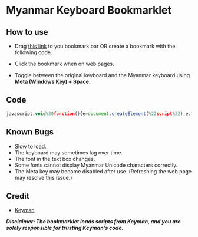 # Myanmar Keyboard Bookmarklet

## How to use

- Drag <a href="javascript:void%20function(){e=document.createElement(%22script%22),e.type=%22text/javascript%22,e.onload=()=%3E{loadKeymanWebBookmarklet(%22sil_myanmar_my3%22,%22my%22)},e.src=%22https://r.keymanweb.com/code/bookmarklet_loader.js%22,document.body.appendChild(e),document.addEventListener(%22keyup%22,function(a){a.metaKey%26%26%22Space%22===a.code%26%26(a.preventDefault(),document.querySelector(%22%23kmwico%20img%22).click())})}();">this link</a> to you bookmark bar OR create a bookmark with the following code.

- Click the bookmark when on web pages.
- Toggle between the original keyboard and the Myanmar keyboard using **Meta (Windows Key) + Space**.

## Code

```js
javascript:void%20function(){e=document.createElement(%22script%22),e.type=%22text/javascript%22,e.onload=()=%3E{loadKeymanWebBookmarklet(%22sil_myanmar_my3%22,%22my%22)},e.src=%22https://r.keymanweb.com/code/bookmarklet_loader.js%22,document.body.appendChild(e),document.addEventListener(%22keyup%22,function(a){a.metaKey%26%26%22Space%22===a.code%26%26(a.preventDefault(),document.querySelector(%22%23kmwico%20img%22).click())})}();
```

## Known Bugs

- Slow to load.
- The keyboard may sometimes lag over time.
- The font in the text box changes.
- Some fonts cannot display Myanmar Unicode characters correctly.
- The Meta key may become disabled after use. (Refreshing the web page may resolve this issue.)

## Credit

- [Keyman](https://keyman.com)

**_Disclaimer: The bookmarklet loads scripts from Keyman, and you are solely responsible for trusting Keyman's code._**
